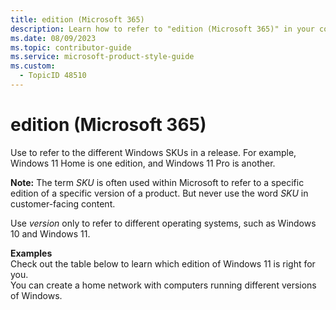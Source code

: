 ```yaml
---
title: edition (Microsoft 365)
description: Learn how to refer to "edition (Microsoft 365)" in your content.
ms.date: 08/09/2023
ms.topic: contributor-guide
ms.service: microsoft-product-style-guide
ms.custom:
  - TopicID 48510
---
```



# edition (Microsoft 365)

Use to refer to the different Windows SKUs in a release. For example, Windows 11 Home is one edition, and Windows 11 Pro is another.

**Note:** The term *SKU* is often used within Microsoft to refer to a specific edition of a specific version of a product. But never use the word *SKU* in customer-facing content.

Use *version* only to refer to different operating systems, such as Windows 10 and Windows 11.

**Examples**  
Check out the table below to learn which edition of Windows 11 is right for you.  
You can create a home network with computers running different versions of Windows.


